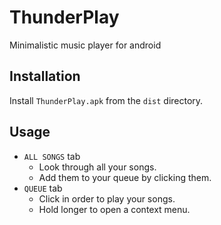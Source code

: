 # ThunderPlay

Minimalistic music player for android

## Installation

Install `ThunderPlay.apk` from the `dist` directory.

## Usage

* `ALL SONGS` tab
    * Look through all your songs.
    * Add them to your queue by clicking them.
* `QUEUE` tab 
    * Click in order to play your songs. 
    * Hold longer to open a context menu.
